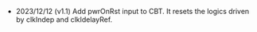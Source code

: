 - 2023/12/12 (v1.1) Add pwrOnRst input to CBT. It resets the logics driven by clkIndep and clkIdelayRef.
